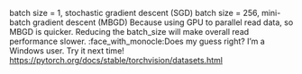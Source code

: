 

<!--
 * @version:
 * @Author:  StevenJokess https://github.com/StevenJokess
 * @Date: 2020-09-13 18:51:09
 * @LastEditors:  StevenJokess https://github.com/StevenJokess
 * @LastEditTime: 2020-09-13 18:51:27
 * @Description:https://discuss.d2l.ai/t/image-classification-dataset/49
 * @TODO::
 * @Reference:
-->

batch size = 1, stochastic gradient descent (SGD)
batch size = 256, mini-batch gradient descent (MBGD)
Because using GPU to parallel read data, so MBGD is quicker.
Reducing the batch_size will make overall read performance slower.
:face_with_monocle:Does my guess right?
I’m a Windows user. Try it next time!
https://pytorch.org/docs/stable/torchvision/datasets.html
